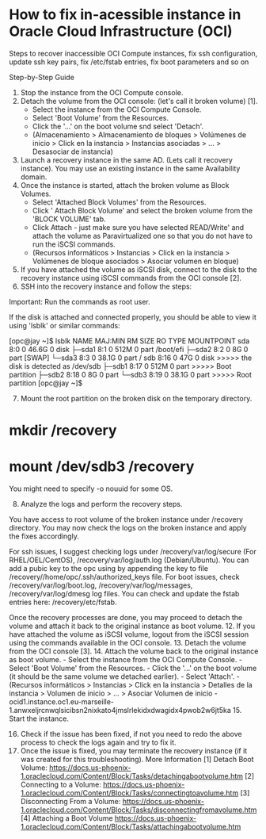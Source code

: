 # How to fix in-acessible instance in Oracle Cloud Infrastructure (OCI)
Steps to recover inaccessible OCI Compute instances, fix ssh configuration, update ssh key pairs, fix /etc/fstab entries, fix boot parameters and so on

Step-by-Step Guide
1. Stop the instance from the OCI Compute console.
2. Detach the volume from the OCI console: (let's call it broken volume) [1].
    - Select the instance from the OCI Compute Console. 
    - Select 'Boot Volume' from the Resources.
    - Click the '...' on the boot volume snd select 'Detach'.
    - (Almacenamiento > Almacenamiento de bloques > Volúmenes de inicio > Click en la instancia > Instancias asociadas > ... > Desasociar de instancia)
3. Launch a recovery instance in the same AD. (Lets call it recovery instance). You may use an existing instance in the same Availability domain.
4. Once the instance is started, attach the broken volume as Block Volumes.
    - Select 'Attached Block Volumes' from the Resources.
    - Click ' Attach Block Volume' and select the broken volume from the 'BLOCK VOLUME' tab.
    - Click Attach - just make sure you have selected READ/Write' and attach the volume as Paravirtualized one so that you do not have to run the iSCSI commands.
    - (Recursos informáticos > Instancias > Click en la instancia > Volúmenes de bloque asociados > Asociar volumen en bloque)
5. If you have attached the volume as iSCSI disk, connect to the disk to the recovery instance using iSCSI commands from the OCI console [2].
6. SSH into the recovery instance and follow the steps:

Important: Run the commands as root user.

If the disk is attached and connected properly, you should be able to view it using 'lsblk' or similar commands:

[opc@jay ~]$ lsblk
NAME   MAJ:MIN RM  SIZE RO TYPE MOUNTPOINT 
sda      8:0    0 46.6G  0 disk 
├─sda1   8:1    0  512M  0 part /boot/efi 
├─sda2   8:2    0    8G  0 part [SWAP] 
└─sda3   8:3    0 38.1G  0 part / 
sdb      8:16   0   47G  0 disk >>>>> the disk is detected as /dev/sdb 
├─sdb1   8:17   0  512M  0 part >>>>> Boot partition 
├─sdb2   8:18   0    8G  0 part 
└─sdb3   8:19   0 38.1G  0 part >>>>> Root partition
[opc@jay ~]$

7. Mount the root partition on the broken disk on the temporary directory.
# mkdir /recovery 
# mount /dev/sdb3 /recovery
You might need to specify -o nouuid for some OS.

8. Analyze the logs and perform the recovery steps.


You have access to root volume of the broken instance under /recovery directory. You may now check the logs on the broken instance and apply the fixes accordingly.

For ssh issues, I suggest checking logs under /recovery/var/log/secure (For RHEL/OEL/CentOS), /recovery/var/log/auth.log (Debian/Ubuntu).
You can add a pubic key to the opc using by appending the key to file /recovery//home/opc/.ssh/authorized_keys file.
For boot issues, check /recovery/var/log/boot.log, /recovery/var/log/messages, /recovery/var/log/dmesg log files.
You can check and update the fstab entries here: /recovery/etc/fstab.

Once the recovery processes are done, you may proceed to detach the volume and attach it back to the original instance as boot volume.
12. If you have attached the volume as iSCSI volume, logout from the iSCSI session using the commands available in the OCI console.
13. Detach the volume from the OCI console [3].
14. Attach the volume back to the original instance as boot volume.
    - Select the instance from the OCI Compute Console.
    - Select 'Boot Volume' from the Resources.
    - Click the '...' on the boot volume (it should be the same volume we detached earlier).
    - Select 'Attach'.
    - (Recursos informáticos > Instancias > Click en la instancia > Detalles de la instancia > Volumen de inicio > ... > Asociar Volumen de inicio
    - ocid1.instance.oc1.eu-marseille-1.anwxeljrcnwqlsicibsn2nixkato4jmslrlekidxdwagidx4pwob2w6jt5ka
15. Start the instance.

16. Check if the issue has been fixed, if not you need to redo the above process to check the logs again and try to fix it.
17. Once the issue is fixed, you may terminate the recovery instance (if it was created for this troubleshooting).
More Information
[1] Detach Boot Volume: https://docs.us-phoenix-1.oraclecloud.com/Content/Block/Tasks/detachingabootvolume.htm
[2] Connecting to a Volume: https://docs.us-phoenix-1.oraclecloud.com/Content/Block/Tasks/connectingtoavolume.htm
[3] Disconnecting From a Volume: https://docs.us-phoenix-1.oraclecloud.com/Content/Block/Tasks/disconnectingfromavolume.htm
[4] Attaching a Boot Volume https://docs.us-phoenix-1.oraclecloud.com/Content/Block/Tasks/attachingabootvolume.htm

